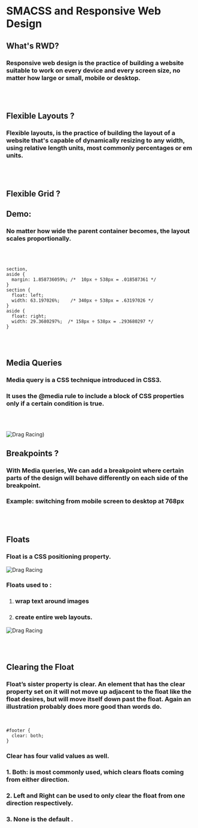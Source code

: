 # SMACSS and Responsive Web Design



## What's RWD?

### Responsive web design is the practice of building a website suitable to work on every device and every screen size, no matter how large or small, mobile or desktop.

<br><br>


## Flexible Layouts ?

 ### Flexible layouts, is the practice of building the layout of a website that's capable of dynamically resizing to any width, using relative length units, most commonly percentages or em units.

<br><br>


## Flexible Grid ?

## Demo:

### No matter how wide the parent container becomes, the layout scales proportionally.

<br><br>

```
section,
aside {
  margin: 1.858736059%; /*  10px ÷ 538px = .018587361 */
}
section {
  float: left;
  width: 63.197026%;    /* 340px ÷ 538px = .63197026 */   
}
aside {
  float: right;
  width: 29.3680297%;  /* 158px ÷ 538px = .293680297 */
}
```

<br><br>


## Media Queries

### Media query is a CSS technique introduced in CSS3.

### It uses the @media rule to include a block of CSS properties only if a certain condition is true.

<br><br>

![Drag Racing](https://www.seobility.net/en/wiki/images/6/6f/Media-Queries.png))

## Breakpoints ?

### With Media queries, We can add a breakpoint where certain parts of the design will behave differently on each side of the breakpoint.

### Example: switching from mobile screen to desktop at 768px 

<br><br>

## Floats

### Float is a CSS positioning property. 


![Drag Racing](https://i1.wp.com/css-tricks.com/wp-content/uploads/2021/03/print-layout.png?w=540&ssl=1
)

### Floats used to :
1.  ### wrap text around images
2.  ### create entire web layouts.


![Drag Racing](https://i2.wp.com/css-tricks.com/wp-content/uploads/2021/03/web-layout.png?w=540&ssl=1)

<br><br>

## Clearing the Float

### Float’s sister property is clear. An element that has the clear property set on it will not move up adjacent to the float like the float desires, but will move itself down past the float. Again an illustration probably does more good than words do.

<br>

```
#footer {
  clear: both;			
}
```

### Clear has four valid values as well.

### 1. Both: is most commonly used, which clears floats coming from either direction.

### 2. Left and Right can be used to only clear the float from one direction respectively. 
 
### 3. None is the default .
